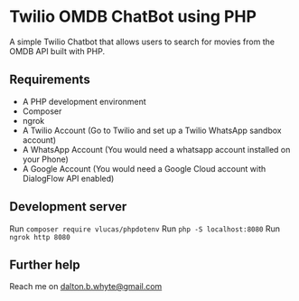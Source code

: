 # Twilio OMDB ChatBot using PHP

A simple Twilio Chatbot that allows users to search for movies from the OMDB API built with PHP.

## Requirements

- A PHP development environment
- Composer
- ngrok
- A Twilio Account (Go to Twilio and set up a Twilio WhatsApp sandbox account)
- A WhatsApp Account (You would need a whatsapp account installed on your Phone)
- A Google Account (You would need a Google Cloud account with DialogFlow API enabled)

## Development server

Run `composer require vlucas/phpdotenv`
Run `php -S localhost:8080`
Run `ngrok http 8080`

## Further help

Reach me on dalton.b.whyte@gmail.com
